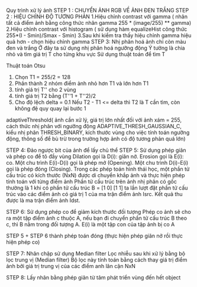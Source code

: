 Quy trình xử lý ảnh
STEP 1 : CHUYỂN ẢNH RGB VỀ ẢNH ĐEN TRẮNG
STEP 2 : HIỆU CHỈNH ĐỘ TƯƠNG PHẢN
    1.Hiệu chỉnh contrast với gamma ( nhân tất cả điểm ảnh bằng công thức nhân gamma 255 * (image/255) ** gamma)
    2.Hiệu chỉnh contrast với histogram ( sử dụng hàm equalizeHist công thức 255*(I - Smin)/Smax - Smin)
    3.Sau khi kiểm tra thấy hiệu chỉnh gamma hiệu quả hơn - chọn hiệu chỉnh gamma
STEP 3: Nhị phân hoá ảnh chỉ còn màu đen và trắng
Ở đây ta sử dụng nhị phân hoá ngưỡng động
Ý tưởng là chia nhỏ và tìm giá trị T cho từng khu vực
Sử dụng thuật toán để tìm T

Thuật toán Otsu
1. Chọn T1 = 255/2 = 128
2. Phân thành 2 nhóm điểm ảnh nhỏ hơn T1 và lớn hơn T1
3. tính giá trị T'' cho 2 vùng
4. tính giá trị T2 bằng (T''1 + T''2)/2
5. Cho độ lệch delta = 0.1
Nếu T2 - T1 <= delta thì T2 là T cần tìm, còn không đệ quy quay lại bước 1

adaptiveThreshold( ảnh cần xử lý, giá trị lớn nhất đối với ảnh xám = 255,
 cách thức nhị phân với ngưỡng động ADAPTIVE_THRESH_GAUSSIAN_C, kiểu nhị phân THRESH_BINARY,
 kích thước vùng cho việc tính toán ngưỡng động, thông số để bù trừ trong trường hợp ảnh có độ tương phản quá lớn)

STEP 4: Đảo ngược bit của ảnh để lấy chủ thể
STEP 5: Sử dụng phép giãn và phép co để tô đầy vùng
        Dilation gọi là D(i): giãn nở.
        Erosion gọi là E(i): co.
        Một chu trình E(i)-D(i) gọi là phép mở (Opening).
        Một chu trình D(i)-E(i) gọi là phép đóng (Closing).
Trong các phép toán hình thái học, một phần tử cấu trúc có kích thước (NxN) được di chuyển khắp ảnh và thực hiện phép tính toán với từng điểm ảnh
Phần tử cấu trúc trên ảnh nhị phân có gốc thường là 1
khi có phần tử cấu trúc B = [1 0]
                            [1 1]
ta lần lượt đặt phần tử cấu trúc vào các điểm ảnh có giá trị 1 của ma trận điểm ảnh Isrc. Kết quả thu được là ma trận điểm ảnh Idst.

STEP 6: Sử dụng phép co để giảm kích thước đối tượng
Phép co ảnh sẽ cho ra một tập điểm ảnh c thuộc A, nếu bạn đi chuyển phần tử cấu trúc B theo c, thì B nằm trong đối tượng A.
E(i) là một tập con của tập ảnh bị co A

STEP 5 + STEP 6 thành phép toán đóng (thực hiện phép giãn nở rồi thực hiện phép co)

STEP 7:
Nhân chập sử dụng Median filter
Lọc nhiễu sau khi xử lý bằng bộ lọc trung vị (Median filter)
Bộ lọc này tính toán bằng cách thay giá trị điểm ảnh bởi giá trị trung vị của các điểm anh lân cận NxN

STEP 8: Lấy nhãn
bằng phép giãn từ tâm phát triển vùng đến hết object

